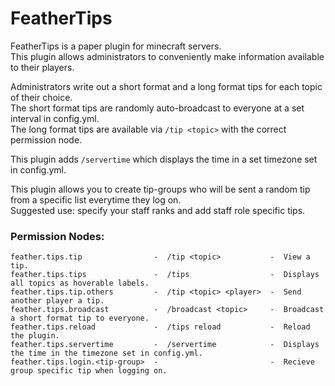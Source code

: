 # FeatherTips

FeatherTips is a paper plugin for minecraft servers.  
This plugin allows administrators to conveniently make information available to their players.  

Administrators write out a short format and a long format tips for each topic of their choice.  
The short format tips are randomly auto-broadcast to everyone at a set interval in config.yml.  
The long format tips are available via `/tip <topic>` with the correct permission node.

This plugin adds `/servertime` which displays the time in a set timezone set in config.yml.

This plugin allows you to create tip-groups who will be sent a random tip from a specific list everytime they log on.   
Suggested use: specify your staff ranks and add staff role specific tips.


### Permission Nodes:
    feather.tips.tip                -  /tip <topic>           -  View a tip.
    feather.tips.tips               -  /tips                  -  Displays all topics as hoverable labels.
    feather.tips.tip.others         -  /tip <topic> <player>  -  Send another player a tip.
    feather.tips.broadcast          -  /broadcast <topic>     -  Broadcast a short format tip to everyone.
    feather.tips.reload             -  /tips reload           -  Reload the plugin.
    feather.tips.servertime         -  /servertime            -  Displays the time in the timezone set in config.yml.
    feather.tips.login.<tip-group>  -                         -  Recieve group specific tip when logging on.

